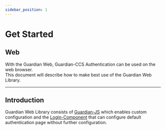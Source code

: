 ```yaml
---
sidebar_position: 1
---
```

# Get Started

## Web
With the Guardian Web, Guardian-CCS Authentication can be used on the web browser.   
This document will describe how to make best use of the Guardian Web Library.

---

## Introduction

Guardian Web Library consists of [Guardian-JS](https://developers.fnsvalue.co.kr/docs/web/guardianJS/start) which enables custom configuration and the
[Login-Component](https://developers.fnsvalue.co.kr/docs/web/loginComponent/start) that can configure default authentication page without further configuration.
